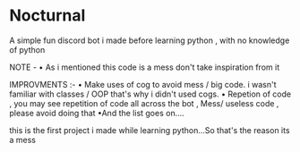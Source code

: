 # Nocturnal
A simple fun discord bot i made before learning python , with no knowledge of python 

NOTE - 
• As i mentioned this code is a mess don't take inspiration from it

IMPROVMENTS :- 
• Make uses of cog to avoid mess / big code. i wasn't familiar with classes / OOP that's
 why i didn't used cogs.
• Repetion of code , you may see repetition of code all across the bot , Mess/ useless code , please avoid doing that 
•And the list goes on....

this is the first project i made while learning python...So that's the reason its a mess
